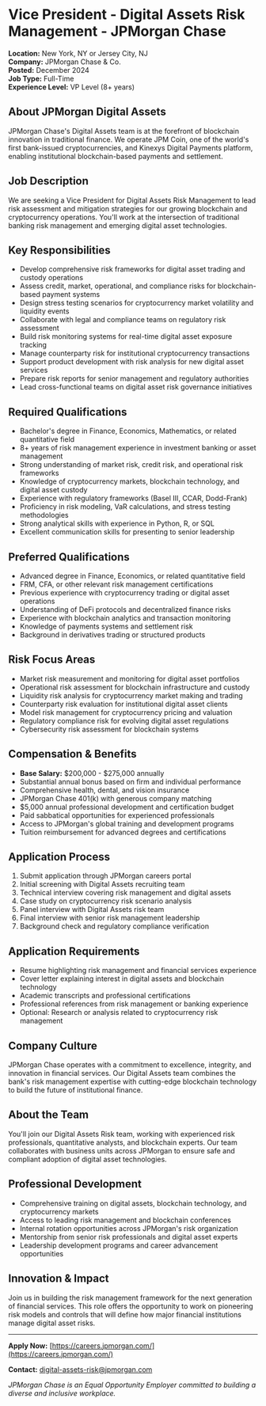 # Vice President - Digital Assets Risk Management - JPMorgan Chase
**Location:** New York, NY or Jersey City, NJ  
**Company:** JPMorgan Chase & Co.  
**Posted:** December 2024  
**Job Type:** Full-Time  
**Experience Level:** VP Level (8+ years)  

## About JPMorgan Digital Assets
JPMorgan Chase's Digital Assets team is at the forefront of blockchain innovation in traditional finance. We operate JPM Coin, one of the world's first bank-issued cryptocurrencies, and Kinexys Digital Payments platform, enabling institutional blockchain-based payments and settlement.

## Job Description
We are seeking a Vice President for Digital Assets Risk Management to lead risk assessment and mitigation strategies for our growing blockchain and cryptocurrency operations. You'll work at the intersection of traditional banking risk management and emerging digital asset technologies.

## Key Responsibilities
- Develop comprehensive risk frameworks for digital asset trading and custody operations
- Assess credit, market, operational, and compliance risks for blockchain-based payment systems
- Design stress testing scenarios for cryptocurrency market volatility and liquidity events
- Collaborate with legal and compliance teams on regulatory risk assessment
- Build risk monitoring systems for real-time digital asset exposure tracking
- Manage counterparty risk for institutional cryptocurrency transactions
- Support product development with risk analysis for new digital asset services
- Prepare risk reports for senior management and regulatory authorities
- Lead cross-functional teams on digital asset risk governance initiatives

## Required Qualifications
- Bachelor's degree in Finance, Economics, Mathematics, or related quantitative field
- 8+ years of risk management experience in investment banking or asset management
- Strong understanding of market risk, credit risk, and operational risk frameworks
- Knowledge of cryptocurrency markets, blockchain technology, and digital asset custody
- Experience with regulatory frameworks (Basel III, CCAR, Dodd-Frank)
- Proficiency in risk modeling, VaR calculations, and stress testing methodologies
- Strong analytical skills with experience in Python, R, or SQL
- Excellent communication skills for presenting to senior leadership

## Preferred Qualifications
- Advanced degree in Finance, Economics, or related quantitative field
- FRM, CFA, or other relevant risk management certifications
- Previous experience with cryptocurrency trading or digital asset operations
- Understanding of DeFi protocols and decentralized finance risks
- Experience with blockchain analytics and transaction monitoring
- Knowledge of payments systems and settlement risk
- Background in derivatives trading or structured products

## Risk Focus Areas
- Market risk measurement and monitoring for digital asset portfolios
- Operational risk assessment for blockchain infrastructure and custody
- Liquidity risk analysis for cryptocurrency market making and trading
- Counterparty risk evaluation for institutional digital asset clients
- Model risk management for cryptocurrency pricing and valuation
- Regulatory compliance risk for evolving digital asset regulations
- Cybersecurity risk assessment for blockchain systems

## Compensation & Benefits
- **Base Salary:** $200,000 - $275,000 annually
- Substantial annual bonus based on firm and individual performance
- Comprehensive health, dental, and vision insurance
- JPMorgan Chase 401(k) with generous company matching
- $5,000 annual professional development and certification budget
- Paid sabbatical opportunities for experienced professionals
- Access to JPMorgan's global training and development programs
- Tuition reimbursement for advanced degrees and certifications

## Application Process
1. Submit application through JPMorgan careers portal
2. Initial screening with Digital Assets recruiting team
3. Technical interview covering risk management and digital assets
4. Case study on cryptocurrency risk scenario analysis
5. Panel interview with Digital Assets risk team
6. Final interview with senior risk management leadership
7. Background check and regulatory compliance verification

## Application Requirements
- Resume highlighting risk management and financial services experience
- Cover letter explaining interest in digital assets and blockchain technology
- Academic transcripts and professional certifications
- Professional references from risk management or banking experience
- Optional: Research or analysis related to cryptocurrency risk management

## Company Culture
JPMorgan Chase operates with a commitment to excellence, integrity, and innovation in financial services. Our Digital Assets team combines the bank's risk management expertise with cutting-edge blockchain technology to build the future of institutional finance.

## About the Team
You'll join our Digital Assets Risk team, working with experienced risk professionals, quantitative analysts, and blockchain experts. Our team collaborates with business units across JPMorgan to ensure safe and compliant adoption of digital asset technologies.

## Professional Development
- Comprehensive training on digital assets, blockchain technology, and cryptocurrency markets
- Access to leading risk management and blockchain conferences
- Internal rotation opportunities across JPMorgan's risk organization
- Mentorship from senior risk professionals and digital asset experts
- Leadership development programs and career advancement opportunities

## Innovation & Impact
Join us in building the risk management framework for the next generation of financial services. This role offers the opportunity to work on pioneering risk models and controls that will define how major financial institutions manage digital asset risks.

---

**Apply Now:** [https://careers.jpmorgan.com/](https://careers.jpmorgan.com/)

**Contact:** digital-assets-risk@jpmorgan.com

*JPMorgan Chase is an Equal Opportunity Employer committed to building a diverse and inclusive workplace.*